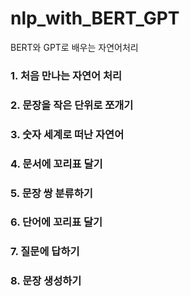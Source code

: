 # nlp_with_BERT_GPT
BERT와 GPT로 배우는 자연어처리

### 1. 처음 만나는 자연어 처리
### 2. 문장을 작은 단위로 쪼개기
### 3. 숫자 세계로 떠난 자연어
### 4. 문서에 꼬리표 달기
### 5. 문장 쌍 분류하기
### 6. 단어에 꼬리표 달기
### 7. 질문에 답하기
### 8. 문장 생성하기
